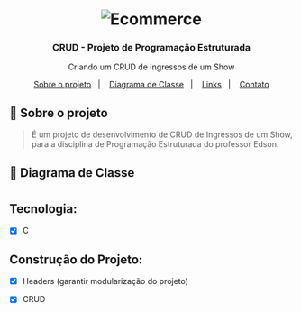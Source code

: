 <h1 align="center">
    <img alt="Ecommerce" src="https://github.com/AugustoEstevaoMonte/Teste/blob/main/images/src/external-content.duckduckgo.com.png" />
</h1>

<h3 align="center">
  CRUD - Projeto de Programação Estruturada 
</h3>

<p align="center">Criando um CRUD de Ingressos de um Show </p>


<p align="center">
  <a href="#-sobre">Sobre o projeto</a>&nbsp;&nbsp;&nbsp;|&nbsp;&nbsp;&nbsp;
  <a href="#-diagrama">Diagrama de Classe</a>&nbsp;&nbsp;&nbsp;|&nbsp;&nbsp;&nbsp;
  <a href="#-links">Links</a>&nbsp;&nbsp;&nbsp;|&nbsp;&nbsp;&nbsp;
  <a href="#-contato">Contato</a>
</p>

## :page_with_curl: Sobre o projeto <a name="-sobre"/></a>

> É um projeto de desenvolvimento de CRUD de Ingressos de um Show, para a disciplina de Programação Estruturada do professor Edson. 


## :page_with_curl: Diagrama de Classe <a name="-diagrama"/></a>
<h1 align="center">
   
</h1>

## Tecnologia:
- [x] C <br>

## Construção do Projeto:
- [x] Headers (garantir modularização do projeto)<br>
- [x] CRUD <br>



